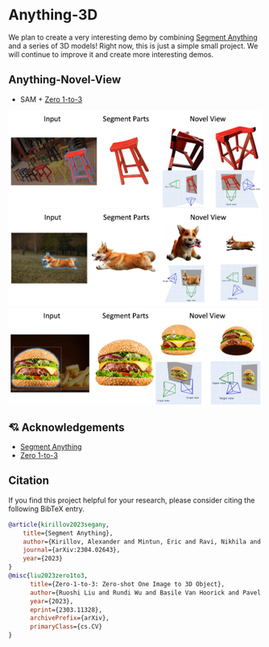 # Anything-3D

We plan to create a very interesting demo by combining [Segment Anything](https://github.com/facebookresearch/segment-anything) and a series of 3D models! Right now, this is just a simple small project. We will continue to improve it and create more interesting demos. 


## Anything-Novel-View
- SAM + [Zero 1-to-3](https://github.com/cvlab-columbia/zero123)

![1](novel-view/assets/1.jpeg)
![2](novel-view/assets/2.jpeg)
![3](novel-view/assets/3.jpeg)

## :cupid: Acknowledgements
- [Segment Anything](https://github.com/facebookresearch/segment-anything)
- [Zero 1-to-3](https://github.com/cvlab-columbia/zero123)

## Citation
If you find this project helpful for your research, please consider citing the following BibTeX entry.
```BibTex
@article{kirillov2023segany,
    title={Segment Anything}, 
    author={Kirillov, Alexander and Mintun, Eric and Ravi, Nikhila and Mao, Hanzi and Rolland, Chloe and Gustafson, Laura and Xiao, Tete and Whitehead, Spencer and Berg, Alexander C. and Lo, Wan-Yen and Doll{\'a}r, Piotr and Girshick, Ross},
    journal={arXiv:2304.02643},
    year={2023}
}
@misc{liu2023zero1to3,
      title={Zero-1-to-3: Zero-shot One Image to 3D Object}, 
      author={Ruoshi Liu and Rundi Wu and Basile Van Hoorick and Pavel Tokmakov and Sergey Zakharov and Carl Vondrick},
      year={2023},
      eprint={2303.11328},
      archivePrefix={arXiv},
      primaryClass={cs.CV}
}
```